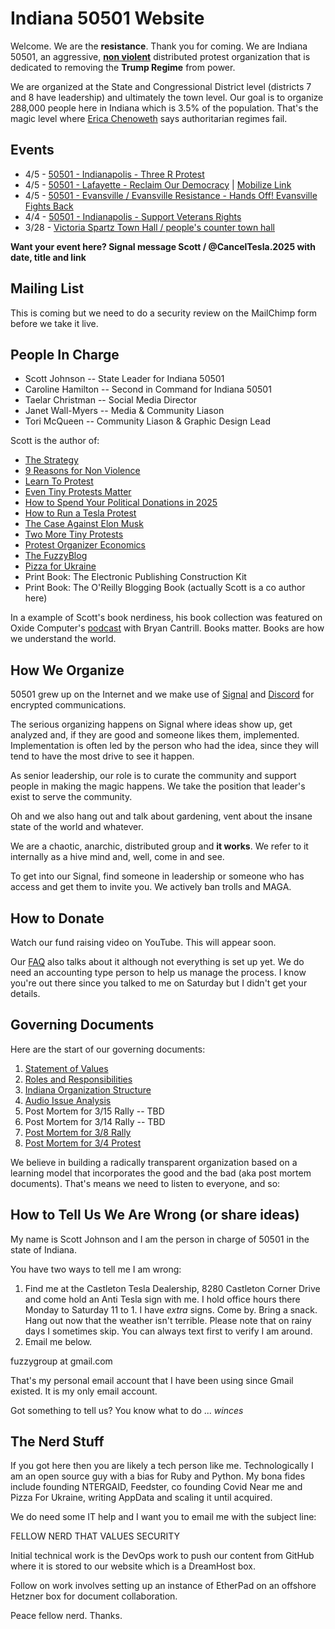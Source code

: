 # Indiana 50501 Website

Welcome. We are the **resistance**. Thank you for coming. We are Indiana 50501, an aggressive, **[non violent](/scott/essays/9_reasons_for_non_violence.html)** distributed protest organization that is dedicated to removing the **Trump Regime** from power.

We are organized at the State and Congressional District level (districts 7 and 8 have leadership) and ultimately the town level. Our goal is to organize 288,000 people here in Indiana which is 3.5% of the population. That's the magic level where [Erica Chenoweth](https://www.ericachenoweth.com/research/wcrw) says authoritarian regimes fail. 

## Events

* 4/5 - [50501 - Indianapolis - Three R Protest](https://www.facebook.com/events/1253773526169702)
* 4/5 - [50501 - Lafayette - Reclaim Our Democracy](https://facebook.com/events/s/reclaim-our-democracy/990293519873516/) | [Mobilize Link](https://www.mobilize.us/handsoff/event/767768/)
* 4/5 - [50501 - Evansville / Evansville Resistance - Hands Off! Evansville Fights Back](https://www.mobilize.us/handsoff/event/766477/?referring_vol=10337932&rname=Evansville&share_context=event_details&share_medium=copy_link)
* 4/4 - [50501 - Indianapolis - Support Veterans Rights](https://www.facebook.com/events/697628629480456/)
* 3/28 - [Victoria Spartz Town Hall / people's counter town hall](https://www.facebook.com/events/1037505491624065/)

**Want your event here?  Signal message Scott / @CancelTesla.2025 with date, title and link**

## Mailing List

This is coming but we need to do a security review on the MailChimp form before we take it live.

## People In Charge

* Scott Johnson -- State Leader for Indiana 50501
* Caroline Hamilton -- Second in Command for Indiana 50501
* Taelar Christman -- Social Media Director
* Janet Wall-Myers -- Media & Community Liason
* Tori McQueen -- Community Liason & Graphic Design Lead

Scott is the author of:

* [The Strategy](/scott/essays/the_strategy.html)
* [9 Reasons for Non Violence](/scott/essays/9_reasons_for_non_violence.html)
* [Learn To Protest](https://bit.ly/learntoprotest)
* [Even Tiny Protests Matter](https://bit.ly/tinyprotests)
* [How to Spend Your Political Donations in 2025](https://bit.ly/2025politicaldonations)
* [How to Run a Tesla Protest](https://bit.ly/howtorunateslaprotest)
* [The Case Against Elon Musk](https://bit.ly/caseagainstelonmusk)
* [Two More Tiny Protests](https://bit.ly/2moretinyprotests)
* [Protest Organizer Economics](https://bit.ly/protestorganizereconomics)
* [The FuzzyBlog](https://fuzzyblog.io/blog/)
* [Pizza for Ukraine](https://www.pizzaforukraine.com/)
* Print Book: The Electronic Publishing Construction Kit
* Print Book: The O'Reilly Blogging Book (actually Scott is a co author here)

In a example of Scott's book nerdiness, his book collection was featured on Oxide Computer's [podcast](https://www.podcast24.fi/episodes/oxide-and-friends/books-in-the-box-redux-ckqdg0pYWf) with Bryan Cantrill. Books matter.  Books are how we understand the world.

## How We Organize

50501 grew up on the Internet and we make use of [Signal](https://signal.org/) and [Discord](https://discord.com/) for encrypted communications. 

The serious organizing happens on Signal where ideas show up, get analyzed and, if they are good and someone likes them, implemented. Implementation is often led by the person who had the idea, since they will tend to have the most drive to see it happen. 

As senior leadership, our role is to curate the community and support people in making the magic happens. We take the position that leader's exist to serve the community.

Oh and we also hang out and talk about gardening, vent about the insane state of the world and whatever. 

We are a chaotic, anarchic, distributed group and **it works**.  We refer to it internally as a hive mind and, well, come in and see.

To get into our Signal, find someone in leadership or someone who has access and get them to invite you. We actively ban trolls and MAGA. 

## How to Donate

Watch our fund raising video on YouTube.  This will appear soon.  

Our [FAQ](faq.html) also talks about it although not everything is set up yet.  We do need an accounting type person to help us manage the process.  I know you're out there since you talked to me on Saturday but I didn't get your details.

## Governing Documents

Here are the start of our governing documents:

1. [Statement of Values](/docs/values.html)
2. [Roles and Responsibilities](/docs/roles_and_responsibilities.html)
3. [Indiana Organization Structure](/docs/org_structure.html)
4. [Audio Issue Analysis](/docs/audio_analysis.html)
5. Post Mortem for 3/15 Rally -- TBD
6. Post Mortem for 3/14 Rally -- TBD
7. [Post Mortem for 3/8 Rally](/docs/post_mortem_2025_03_08.html)
8. [Post Mortem for 3/4 Protest](/docs/post_mortem_2025_03_04.html)

We believe in building a radically transparent organization based on a learning model that incorporates the good and the bad (aka post mortem documents).  That's means we need to listen to everyone, and so:

## How to Tell Us We Are Wrong (or share ideas)

My name is Scott Johnson and I am the person in charge of 50501 in the state of Indiana. 

You have two ways to tell me I am wrong:

1. Find me at the Castleton Tesla Dealership, 8280 Castleton Corner Drive and come hold an Anti Tesla sign with me. I hold office hours there Monday to Saturday 11 to 1. I have *extra* signs. Come by.  Bring a snack.  Hang out now that the weather isn't terrible.  Please note that on rainy days I sometimes skip.  You can always text first to verify I am around.
2. Email me below. 


fuzzygroup at gmail.com

That's my personal email account that I have been using since Gmail existed. It is my only email account. 

Got something to tell us?  You know what to do ... *winces*

## The Nerd Stuff

If you got here then you are likely a tech person like me. Technologically I am an open source guy with a bias for Ruby and Python. My bona fides include founding NTERGAID, Feedster, co founding Covid Near me and Pizza For Ukraine, writing AppData and scaling it until acquired. 

We do need some IT help and I want you to email me with the subject line:

FELLOW NERD THAT VALUES SECURITY

Initial technical work is the DevOps work to push our content from GitHub where it is stored to our website which is a DreamHost box. 

Follow on work involves setting up an instance of EtherPad on an offshore Hetzner box for document collaboration. 

Peace fellow nerd. Thanks. 